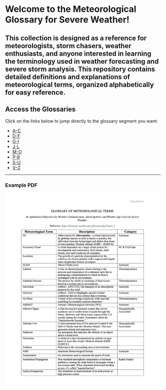 # Welcome to the Meteorological Glossary for Severe Weather!

This collection is designed as a reference for meteorologists, storm chasers, weather enthusiasts, and anyone interested in learning the terminology used in weather forecasting and severe storm analysis. This repository contains detailed definitions and explanations of meteorological terms, organized alphabetically for easy reference.
---
## Access the Glossaries

Click on the links below to jump directly to the glossary segment you want:

- [A–C](docs/glossary-a-c.md)
- [D-F](docs/glossary-d-f.md)
- [G-I](docs/glossary-g-i.md)
- [J-L](docs/glossary-j-l.md)
- [M-O](docs/glossary-m-o.md)
- [P-R](docs/glossary-p-r.md)
- [S-U](docs/glossary-s-u.md)
- [V–Z](docs/glossary-V-Z.md)

---
### Example PDF
![PDF Alt](./assets/Meteo.png)

